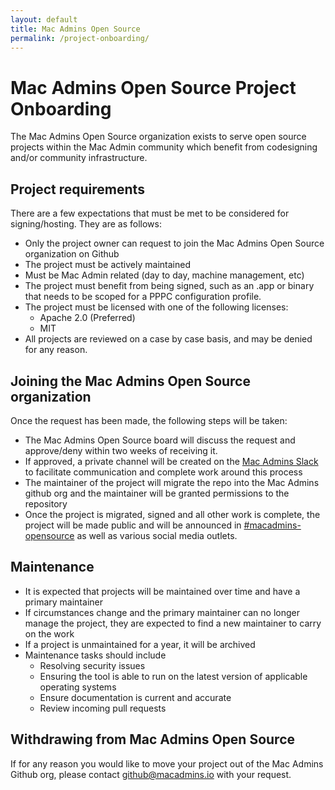 ```yaml
---
layout: default
title: Mac Admins Open Source
permalink: /project-onboarding/
---
```


# Mac Admins Open Source Project Onboarding

The Mac Admins Open Source organization exists to serve open source projects within the Mac Admin community which benefit from codesigning and/or community infrastructure.

## Project requirements

There are a few expectations that must be met to be considered for signing/hosting. They are as follows:

* Only the project owner can request to join the Mac Admins Open Source organization on Github
* The project must be actively maintained
* Must be Mac Admin related (day to day, machine management, etc)
* The project must benefit from being signed, such as an .app or binary that needs to be scoped for a PPPC configuration profile.
* The project must be licensed with one of the following licenses:
  * Apache 2.0 (Preferred)
  * MIT
* All projects are reviewed on a case by case basis, and may be denied for any reason.

## Joining the Mac Admins Open Source organization

Once the request has been made, the following steps will be taken:

* The Mac Admins Open Source board will discuss the request and approve/deny within two weeks of receiving it.
* If approved, a private channel will be created on the [Mac Admins Slack](https://macadmins.org) to facilitate communication and complete work around this process
* The maintainer of the project will migrate the repo into the Mac Admins github org and the maintainer will be granted permissions to the repository
* Once the project is migrated, signed and all other work is complete, the project will be made public and will be announced in [#macadmins-opensource](https://macadmins.slack.com/archives/C0224B1QUSK) as well as various social media outlets.

## Maintenance

* It is expected that projects will be maintained over time and have a primary maintainer
* If circumstances change and the primary maintainer can no longer manage the project, they are expected to find a new maintainer to carry on the work
* If a project is unmaintained for a year, it will be archived
* Maintenance tasks should include
  * Resolving security issues
  * Ensuring the tool is able to run on the latest version of applicable operating systems
  * Ensure documentation is current and accurate
  * Review incoming pull requests

## Withdrawing from Mac Admins Open Source

If for any reason you would like to move your project out of the Mac Admins Github org, please contact <github@macadmins.io> with your request.
